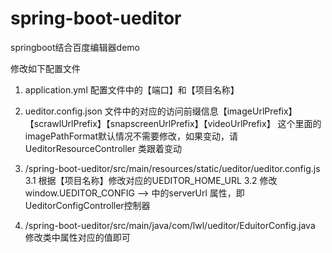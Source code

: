 # spring-boot-ueditor
springboot结合百度编辑器demo

修改如下配置文件

1. application.yml 配置文件中的【端口】和【项目名称】

2. ueditor.config.json 文件中的对应的访问前缀信息【imageUrlPrefix】【scrawlUrlPrefix】【snapscreenUrlPrefix】【videoUrlPrefix】
         这个里面的imagePathFormat默认情况不需要修改，如果变动，请UeditorResourceController 类跟着变动

3. /spring-boot-ueditor/src/main/resources/static/ueditor/ueditor.config.js
   3.1 根据【项目名称】修改对应的UEDITOR_HOME_URL
   3.2 修改 window.UEDITOR_CONFIG --> 中的serverUrl 属性，即UeditorConfigController控制器
   
4. /spring-boot-ueditor/src/main/java/com/lwl/ueditor/EduitorConfig.java
	修改类中属性对应的值即可	